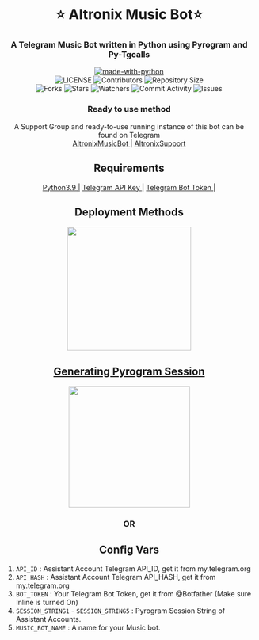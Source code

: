 <h1 align= center><b>⭐️ Altronix Music Bot⭐️</b></h1>
<h3 align = center> A Telegram Music Bot written in Python using Pyrogram and Py-Tgcalls </h3>

<p align="center">
<a href="https://python.org"><img src="http://forthebadge.com/images/badges/made-with-python.svg" alt="made-with-python"></a>
<br>
    <img src="https://img.shields.io/github/license/D3stroyer-xD/AltronixMusicBot?style=for-the-badge" alt="LICENSE">
    <img src="https://img.shields.io/github/contributors/D3stroyer-xD/AltronixMusicBot?style=for-the-badge" alt="Contributors">
    <img src="https://img.shields.io/github/repo-size/D3stroyer-xD/AltronixMusicBot?style=for-the-badge" alt="Repository Size"> <br>
    <img src="https://img.shields.io/github/forks/D3stroyer-xD/AltronixMusicBot?style=for-the-badge" alt="Forks">
    <img src="https://img.shields.io/github/stars/D3stroyer-xD/AltronixMusicBot?style=for-the-badge" alt="Stars">
    <img src="https://img.shields.io/github/watchers/D3stroyer-xD/AltronixMusicBot?style=for-the-badge" alt="Watchers">
    <img src="https://img.shields.io/github/commit-activity/w/D3stroyer-xD/AltronixMusicBot?style=for-the-badge" alt="Commit Activity">
    <img src="https://img.shields.io/github/issues/D3stroyer-xD/AltronixMusicBot?style=for-the-badge" alt="Issues">
</p>

<h3 align="center">
    Ready to use method
</h3>

<p align="center">
    A Support Group and ready-to-use running instance of this bot can be found on Telegram <br>
    <a href="https://t.me/AltronixMusicBot"> AltronixMusicBot </a> |
    <a href="https://t.me/AltronixSupport"> AltronixSupport </a>
</p>

<h2 align="center">
   Requirements
</h2>

<p align="center">
    <a href="https://www.python.org/downloads/release/python-390/"> Python3.9 </a> |
    <a href="https://docs.pyrogram.org/intro/setup#api-keys"> Telegram API Key </a> |
    <a href="https://t.me/botfather"> Telegram Bot Token </a> |
</p>


<h2 align="center">
    Deployment Methods
</h2>

<p align="center">
<a href="https://dashboard.heroku.com/new?template=https://github.com/Unknownvip/AltronixMusicBot"><img src="https://img.shields.io/badge/Deploy%20To%20Heroku-blueviolet?style=for-the-badge&logo=heroku" width="250""/</a>  

</p>

<h2 align="center">
   Generating Pyrogram Session
</h2>

<p align="center">
<a href="https://replit.com/@DarkXstar-xd/Altronix-Music-Bot#main.pyy"><img src="https://img.shields.io/badge/Generate%20On%20Repl-blueviolet?style=for-the-badge&logo=appveyor" width="245""/></a>
 </p>  

<h3 align="center">
    OR
</h3>



<h2 align="center">
   Config Vars
</h2>

1. `API_ID` : Assistant Account Telegram API_ID, get it from my.telegram.org
2. `API_HASH` : Assistant Account Telegram API_HASH, get it from my.telegram.org
3. `BOT_TOKEN` : Your Telegram Bot Token, get it from @Botfather (Make sure Inline is turned On)
4. `SESSION_STRING1` - `SESSION_STRING5`  : Pyrogram Session String of Assistant Accounts.
5. `MUSIC_BOT_NAME` : A name for your Music bot.




